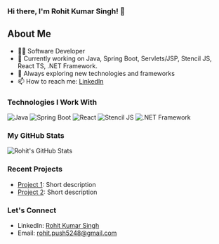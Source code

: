 ### Hi there, I'm Rohit Kumar Singh! 👋

## About Me
- 👨‍💻 Software Developer
- 🌱 Currently working on Java, Spring Boot, Servlets/JSP, Stencil JS, React TS, .NET Framework.
- 🔭 Always exploring new technologies and frameworks
- 📫 How to reach me: [LinkedIn](www.linkedin.com/in/rohitksingh0516)

### Technologies I Work With
![Java](https://img.shields.io/badge/-Java-007396?style=flat-square&logo=java&logoColor=white)
![Spring Boot](https://img.shields.io/badge/-Spring%20Boot-6DB33F?style=flat-square&logo=spring&logoColor=white)
![React](https://img.shields.io/badge/-React-61DAFB?style=flat-square&logo=react&logoColor=white)
![Stencil JS](https://img.shields.io/badge/-Stencil%20JS-5849BE?style=flat-square&logo=stencil&logoColor=white)
![.NET Framework](https://img.shields.io/badge/-.NET-512BD4?style=flat-square&logo=.net&logoColor=white)

### My GitHub Stats
![Rohit's GitHub Stats](https://github-readme-stats.vercel.app/api?username=walterx5248&show_icons=true&count_private=true&hide=contribs)

### Recent Projects
- [Project 1](https://github.com/walterx5248/project1): Short description
- [Project 2](https://github.com/walterx5248/project2): Short description

### Let's Connect
- LinkedIn: [Rohit Kumar Singh](www.linkedin.com/in/rohitksingh0516)
- Email: rohit.push5248@gmail.com


<!---
walterx5248/walterx5248 is a ✨ special ✨ repository because its `README.md` (this file) appears on your GitHub profile.
You can click the Preview link to take a look at your changes.
--->
